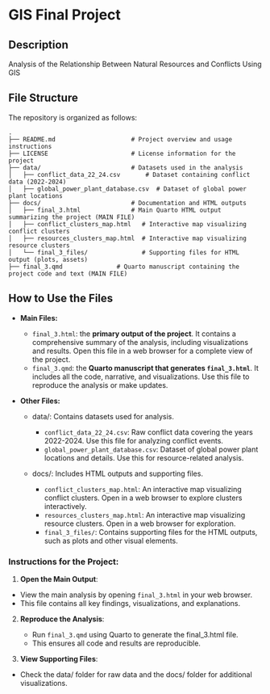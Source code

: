 # GIS Final Project
## Description
Analysis of the Relationship Between Natural Resources and Conflicts Using GIS

## File Structure
The repository is organized as follows:
```
.
├── README.md                     # Project overview and usage instructions
├── LICENSE                       # License information for the project
├── data/                         # Datasets used in the analysis
│   ├── conflict_data_22_24.csv       # Dataset containing conflict data (2022-2024)
│   ├── global_power_plant_database.csv  # Dataset of global power plant locations
├── docs/                         # Documentation and HTML outputs
│   ├── final_3.html              # Main Quarto HTML output summarizing the project (MAIN FILE)
│   ├── conflict_clusters_map.html   # Interactive map visualizing conflict clusters
│   ├── resources_clusters_map.html  # Interactive map visualizing resource clusters
│   └── final_3_files/               # Supporting files for HTML output (plots, assets)
├── final_3.qmd               # Quarto manuscript containing the project code and text (MAIN FILE)
```

## How to Use the Files
- **Main Files:**
   - `final_3.html`: the **primary output of the project**. It contains a comprehensive summary of the analysis, including visualizations and results. Open this file in a web browser for a complete view of the project.
   - `final_3.qmd`: the **Quarto manuscript that generates `final_3.html`**. It includes all the code, narrative, and visualizations. Use this file to reproduce the analysis or make updates.

- **Other Files:**
  - data/: Contains datasets used for analysis.
    - `conflict_data_22_24.csv`: Raw conflict data covering the years 2022-2024. Use this file for analyzing conflict events.
    - `global_power_plant_database.csv`: Dataset of global power plant locations and details. Use this for resource-related analysis.

  - docs/: Includes HTML outputs and supporting files.
    - `conflict_clusters_map.html`: An interactive map visualizing conflict clusters. Open in a web browser to explore clusters interactively.
    - `resources_clusters_map.html`: An interactive map visualizing resource clusters. Open in a web browser for exploration.
    - `final_3_files/`: Contains supporting files for the HTML outputs, such as plots and other visual elements.


### Instructions for the Project:

1. **Open the Main Output**:
  - View the main analysis by opening `final_3.html` in your web browser.
  - This file contains all key findings, visualizations, and explanations.

2. **Reproduce the Analysis**:
   - Run `final_3.qmd` using Quarto to generate the final_3.html file.
   - This ensures all code and results are reproducible.

3.	**View Supporting Files**:
   - Check the data/ folder for raw data and the docs/ folder for additional visualizations.
